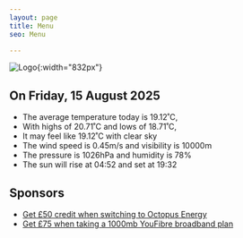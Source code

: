 ```yaml
---
layout: page
title: Menu
seo: Menu

---
```


![Logo](/images/logo.jpg){:width="832px"}

<!-- weather_marker starts -->
## On Friday, 15 August 2025

- The average temperature today is 19.12˚C,
- With highs of 20.71˚C and lows of 18.71˚C,
- It may feel like 19.12˚C with clear sky
- The wind speed is 0.45m/s and visibility is 10000m
- The pressure is 1026hPa and humidity is 78%
- The sun will rise at 04:52 and set at 19:32

<!-- weather_marker ends -->

## Sponsors

- [Get £50 credit when switching to Octopus Energy](https://bit.ly/3oD1nnS)
- [Get £75 when taking a 1000mb YouFibre broadband plan](https://aklam.io/91zWhU?)
